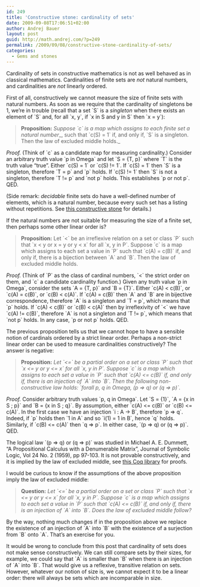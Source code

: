 ```yaml
---
id: 249
title: 'Constructive stone: cardinality of sets'
date: 2009-09-08T17:06:51+02:00
author: Andrej Bauer
layout: post
guid: http://math.andrej.com/?p=249
permalink: /2009/09/08/constructive-stone-cardinality-of-sets/
categories:
  - Gems and stones
---
```

Cardinality of sets in constructive mathematics is not as well behaved as in classical mathematics. Cardinalities of finite sets are _not_ natural numbers, and cardinalities are _not_ linearly ordered.

<!--more-->

First of all, constructively we cannot measure the size of finite sets with natural numbers. As soon as we require that the cardinality of singletons be 1, we&#8217;re in trouble (recall that a set \`S\` is a _singleton_ when there exists an element of \`S\` and, for all \`x, y\`, if \`x in S and y in S\` then \`x = y\`):

> **Proposition:** _Suppose \`c\` is a map which assigns to each finite set a natural number__, such that \`c(S) = 1\` if, and only if, \`S\` is a singleton. Then the law of excluded middle holds._

_Proof._ (Think of \`c\` as a candidate map for measuring cardinality.) Consider an arbitrary truth value \`p in Omega\` and let \`S = {T, p}\` where \`T\` is the truth value &#8220;true&#8221;. Either \`c(S) = 1\` or \`c(S) != 1\`. If \`c(S) = 1\` then \`S\` is a singleton, therefore \`T = p\` and \`p\` holds. If \`c(S) != 1\` then \`S\` is not a singleton, therefore \`T != p\` and \`not p\` holds. This establishes \`p or not p\`. QED.

(Side remark: _decidable_ finite sets do have a well-defined number of elements, which is a natural number, because every such set has a listing without repetitions. See [this constructive stone](/2009/09/07/constructive-stone-finite-sets/) for details.)

If the natural numbers are not suitable for measuring the size of a finite set, then perhaps some other linear order is?

> **Proposition:** Let \`<\` be an irreflexive relation on a set or class \`P\` such that \`x < y or x = y or y < x\` for all \`x, y in P\`. Suppose \`c\` is a map which assigns to each set a value in \`P\` such that \`c(A) = c(B)\` if, and only if, there is a bijection between \`A\` and \`B\`. Then the law of excluded middle holds.

_Proof._ (Think of \`P\` as the class of cardinal numbers, \`<\` the strict order on them, and \`c\` a candidate cardinality function.) Given any truth value \`p in Omega\`, consider the sets \`A = {T, p}\` and \`B = {T}\`. Either \`c(A) < c(B)\`, or \`c(A) = c(B)\`, or \`c(B) < c(A)\`. If \`c(A) = c(B)\` then \`A\` and \`B\` are in bijective correspondence, therefore \`A\` is a singleton and \`T = p\`, which means that \`p\` holds. If \`c(A) < c(B)\` or \`c(B) < c(A)\` then by irreflexivity of \`<\` we have \`c(A) != c(B)\`, therefore \`A\` is not a singleton and \`T != p\`, which means that \`not p\` holds. In any case, \`p or not p\` holds. QED.

The previous proposition tells us that we cannot hope to have a sensible notion of cardinals ordered by a strict linear order. Perhaps a non-strict linear order can be used to measure cardinalities constructively? The answer is negative:

> **Proposition:** _Let \`<=\` be a partial order on a set or class \`P\` such that \`x <= y or y <= x\` for all \`x, y in P\`. Suppose \`c\` is a map which assigns to each set a value in \`P\` such that \`c(A) <= c(B)\` if, and only if, there is an injection of \`A\` into \`B\`. Then the following non-constructive law holds: \`forall p, q in Omega, (p => q) or (q => p)\`._

_Proof._ Consider arbitrary truth values \`p, q in Omega\`. Let \`S = {1}\`, \`A = {x in S ; p}\` and \`B = {x in S ; q}\`. By assumption, either \`c(A) <= c(B)\` or \`c(B) <= c(A)\`. In the first case we have an injection \`i : A -> B\`, therefore \`p => q\`. Indeed, if \`p\` holds then \`1 in A\` and so \`i(1) = 1 in B\`, hence \`q\` holds. Similarly, if \`c(B) <= c(A)\` then \`q => p\`. In either case, \`(p => q) or (q => p)\`. QED.

The logical law \`(p => q) or (q => p)\` was studied in Michael A. E. Dummett, &#8220;A Propositional Calculus with a Denumerable Matrix&#8221;, Journal of Symbolic Logic, Vol 24 No. 2 (1959), pp 97-103. It is not provable constructively, and it is implied by the law of excluded middle, see [this Coq library](http://coq.inria.fr/stdlib/Coq.Logic.ClassicalFacts.html#lab17) for proofs.

I would be curious to know if the assumptions of the above proposition imply the law of excluded middle:

> **Question:** _Let \`<=\` be a partial order on a set or class \`P\` such that \`x <= y or y <= x\` for all \`x, y in P\`. Suppose \`c\` is a map which assigns to each set a value in \`P\` such that \`c(A) <= c(B)\` if, and only if, there is an injection of \`A\` into \`B\`. Does the law of excluded middle follow?_

By the way, nothing much changes if in the proposition above we replace the existence of an injection of \`A\` into \`B\` with the existence of a surjection from \`B\` onto \`A\`. That&#8217;s an exercise for you.

It would be wrong to conclude from this post that cardinality of sets does not make sense constructively. We can still compare sets by their sizes, for example, we could say that \`A\` is smaller than \`B\` when there is an injection of \`A\` into \`B\`. That would give us a reflexive, transitive relation on sets. However, whatever our notion of size is, we cannot expect it to be a linear order: there will always be sets which are incomparable in size.